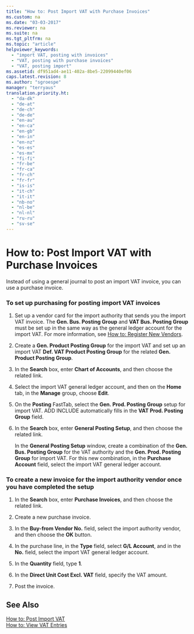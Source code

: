 ```yaml
---
title: "How to: Post Import VAT with Purchase Invoices"
ms.custom: na
ms.date: "03-03-2017"
ms.reviewer: na
ms.suite: na
ms.tgt_pltfrm: na
ms.topic: "article"
helpviewer_keywords: 
  - "import VAT, posting with invoices"
  - "VAT, posting with purchase invoices"
  - "VAT, posting import"
ms.assetid: df951ad4-ae11-402a-8be5-22099440ef06
caps.latest.revision: 8
ms.author: "sgroespe"
manager: "terryaus"
translation.priority.ht: 
  - "da-dk"
  - "de-at"
  - "de-ch"
  - "de-de"
  - "en-au"
  - "en-ca"
  - "en-gb"
  - "en-in"
  - "en-nz"
  - "es-es"
  - "es-mx"
  - "fi-fi"
  - "fr-be"
  - "fr-ca"
  - "fr-ch"
  - "fr-fr"
  - "is-is"
  - "it-ch"
  - "it-it"
  - "nb-no"
  - "nl-be"
  - "nl-nl"
  - "ru-ru"
  - "sv-se"
---
```

# How to: Post Import VAT with Purchase Invoices
Instead of using a general journal to post an import VAT invoice, you can use a purchase invoice.  
  
### To set up purchasing for posting import VAT invoices  
  
1.  Set up a vendor card for the import authority that sends you the import VAT invoice. The **Gen. Bus. Posting Group** and **VAT Bus. Posting Group** must be set up in the same way as the general ledger account for the import VAT. For more information, see [How to: Register New Vendors](../Purchasing/how-to-register-new-vendors.md).  
  
2.  Create a **Gen. Product Posting Group** for the import VAT and set up an import VAT **Def. VAT Product Posting Group** for the related **Gen. Product Posting Group**.  
  
3.  In the **Search** box, enter **Chart of Accounts**, and then choose the related link.  
  
4.  Select the import VAT general ledger account, and then on the **Home** tab, in the **Manage** group, choose **Edit**.  
  
5.  On the **Posting** FastTab, select the **Gen. Prod. Posting Group** setup for import VAT. ADD INCLUDE<!--[!INCLUDE[navnow](../ApplicationDesign/includes/navnow_md.md)]--> automatically fills in the **VAT Prod. Posting Group** field.  
  
6.  In the **Search** box, enter **General Posting Setup**, and then choose the related link.  
  
     In the **General Posting Setup** window, create a combination of the **Gen. Bus. Posting Group** for the VAT authority and the **Gen. Prod. Posting Group** for import VAT. For this new combination, in the **Purchase Account** field, select the import VAT general ledger account.  
  
### To create a new invoice for the import authority vendor once you have completed the setup  
  
1.  In the **Search** box, enter **Purchase Invoices**, and then choose the related link.  
  
2.  Create a new purchase invoice.  
  
3.  In the **Buy\-from Vendor No.** field, select the import authority vendor, and then choose the **OK** button.  
  
4.  In the purchase line, in the **Type** field, select **G\/L Account**, and in the **No.** field, select the import VAT general ledger account.  
  
5.  In the **Quantity** field, type **1**.  
  
6.  In the **Direct Unit Cost Excl. VAT** field, specify the VAT amount.  
  
7.  Post the invoice.  
  
## See Also  
 [How to: Post Import VAT](../Finance/how-to-post-import-vat.md)   
 [How to: View VAT Entries](../Finance/how-to-view-vat-entries.md)